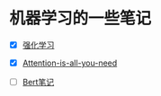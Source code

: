 # 机器学习的一些笔记

- [x] [强化学习](reinforcementLearning/REAMDE.md)
- [x] [Attention-is-all-you-need](transformer/transformer笔记.md)
- [ ] [Bert笔记](Bert/Bert笔记.md)

